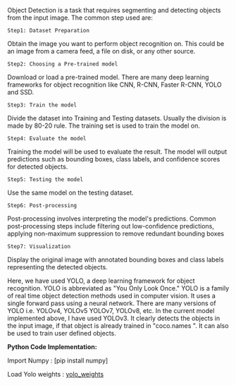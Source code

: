 Object Detection is a task that requires segmenting and detecting objects from the input image. The common step used are:

    Step1: Dataset Preparation
Obtain the image you want to perform object recognition on. This could be an image from a camera feed, a file on disk, or any other source.
    
    Step2: Choosing a Pre-trained model
Download or load a pre-trained model. There are many deep learning frameworks for object recognition like CNN, R-CNN, Faster R-CNN, YOLO and SSD.
    
    Step3: Train the model
Divide the dataset into Training and Testing datasets. Usually the division is made by 80-20 rule. The training set is used to train the model on.

    Step4: Evaluate the model
Training the model will be used to evaluate the result. The model will output predictions such as bounding boxes, class labels, and confidence scores for detected objects.
    
    Step5: Testing the model
Use the same model on the testing dataset.
    
    Step6: Post-processing
Post-processing involves interpreting the model's predictions. Common post-processing steps include filtering out low-confidence predictions, applying non-maximum suppression to remove redundant bounding boxes
    
    Step7: Visualization
Display the original image with annotated bounding boxes and class labels representing the detected objects.

Here, we have used YOLO, a deep learning framework for object recognition. YOLO is abbreviated as "You Only Look Once." YOLO is a family of real time object detection methods used in computer vision. It uses a single forward pass using a neural network. There are many versions of YOLO i.e. YOLOv4, YOLOv5 YOLOv7, YOLOv8, etc. In the current model implemented above, I have used YOLOv3. It clearly detects the objects in the input image, if that object is already trained in "coco.names ". It can also be used to train user defined objects.

**Python Code Implementation:**

Import Numpy : [pip install numpy]

Load Yolo weights : [yolo_weights](https://github.com/patrick013/Object-Detection---Yolov3/blob/master/model/yolov3.weights)
